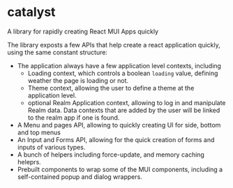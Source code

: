 # catalyst
A library for rapidly creating React MUI Apps quickly

The library exposts a few APIs that help create a react application quickly, using the same constant structure:
* The application always have a few application level contexts, including
  * Loading context, which controls a boolean `loading` value, defining weather the page is loading or not.
  * Theme context, allowing the user to define a theme at the application level.
  * optional Realm Application context, allowing to log in and manipulate Realm data. Data contexts that are added by the user will be linked to the realm app if one is found.
* A Menu and pages API, allowing to quickly creating UI for side, bottom and top menus
* An Input and Forms API, allowing for the quick creation of forms and inputs of various types.
* A bunch of helpers including force-update, and memory caching heleprs.
* Prebuilt components to wrap some of the MUI components, including a self-contained popup and dialog wrappers.